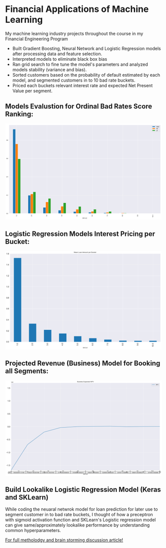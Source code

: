 # Financial Applications of Machine Learning
My machine learning industry projects throughout the course in my Financial Engineering Program

- Built Gradient Boosting, Neural Network and Logistic Regression models after processing data and feature selection.
- Interpreted models to eliminate black box bias
- Ran grid search to fine tune the model's parameters and analyzed models stability (variance and bias).
- Sorted customers based on the probability of default estimated by each model, and segmented customers in to 10 bad rate buckets.
- Priced each buckets relevant interest rate and expected Net Present Value per segment.

## Models Evalustion for Ordinal Bad Rates Score Ranking:
![](images/Model_bad_rates_scoring.png)

## Logistic Regression Models Interest Pricing per Bucket:
![](images/LR_interest_rate_scoring.png)

## Projected Revenue (Business) Model for Booking all Segments:
![](images/Revenue_model.png)

## Build Lookalike Logistic Regression Model (Keras and SKLearn)

While coding the neuaral netwrok model for loan prediction for later use to segment customer in to bad rate buckets,
I thought of how a preceptron with sigmoid activation function and SKLearn's Logistic regression model can give
same/approximately lookalike performance by understanding common hyperparameters.

[For full metholodgy and brain storming discussion article!](https://medium.com/analytics-vidhya/build-lookalike-logistic-regression-model-with-sklearn-and-keras-2b03c540cdd5?source=friends_link&sk=3b0c501342c93d02481fa0162eec265e "Press for the Medium Featured Article")
